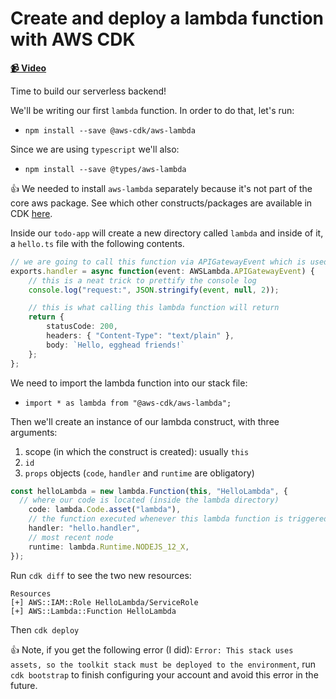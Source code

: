 # Create and deploy a lambda function with AWS CDK

**[📹 Video](https://egghead.io/lessons/aws-create-and-deploy-a-lambda-function-with-aws-cdk)**

Time to build our serverless backend!

We'll be writing our first `lambda` function. In order to do that, let's run:

* `npm install --save @aws-cdk/aws-lambda`

Since we are using `typescript` we'll also:

* `npm install --save @types/aws-lambda`

👍 We needed to install `aws-lambda` separately because it's not part of the core aws package. See which other constructs/packages are available in CDK [here](https://docs.aws.amazon.com/cdk/api/latest/docs/aws-lambda-readme.html).

Inside our `todo-app` will create a new directory called `lambda` and inside of it, a `hello.ts` file with the following contents.

```ts
// we are going to call this function via APIGatewayEvent which is used for http requests
exports.handler = async function(event: AWSLambda.APIGatewayEvent) {
    // this is a neat trick to prettify the console log
    console.log("request:", JSON.stringify(event, null, 2));

    // this is what calling this lambda function will return
    return {
        statusCode: 200,
        headers: { "Content-Type": "text/plain" },
        body: `Hello, egghead friends!`
    };
};
```

We need to import the lambda function into our stack file:
* `import * as lambda from "@aws-cdk/aws-lambda";`

Then we'll create an instance of our lambda construct, with three arguments:

1. scope (in which the construct is created): usually `this`
2. `id`
3. `props` objects (`code`, `handler` and `runtime` are obligatory)

```ts
const helloLambda = new lambda.Function(this, "HelloLambda", {
  // where our code is located (inside the lambda directory)
    code: lambda.Code.asset("lambda"),
    // the function executed whenever this lambda function is triggered (the handler function inside hello.ts file)
    handler: "hello.handler",
    // most recent node
    runtime: lambda.Runtime.NODEJS_12_X,
});
```

Run `cdk diff` to see the two new resources:

```
Resources
[+] AWS::IAM::Role HelloLambda/ServiceRole
[+] AWS::Lambda::Function HelloLambda
```

Then `cdk deploy`

👍 Note, if you get the following error (I did): `Error: This stack uses assets, so the toolkit stack must be deployed to the environment`, run `cdk bootstrap` to finish configuring your account and avoid this error in the future.
